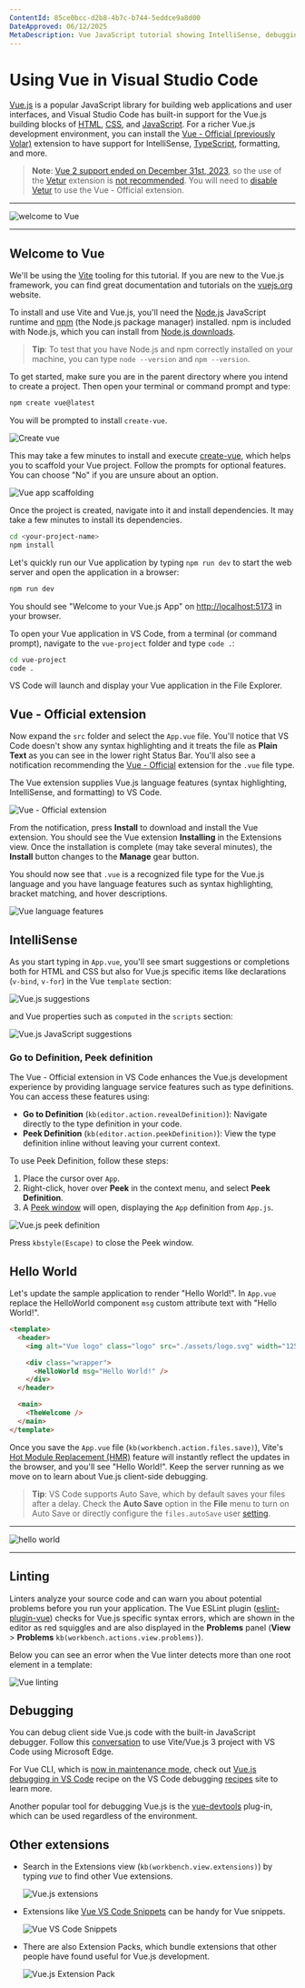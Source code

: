```yaml
---
ContentId: 85ce0bcc-d2b8-4b7c-b744-5eddce9a8d00
DateApproved: 06/12/2025
MetaDescription: Vue JavaScript tutorial showing IntelliSense, debugging, and code navigation support in the Visual Studio Code editor.
---
```

# Using Vue in Visual Studio Code

[Vue.js](https://vuejs.org/) is a popular JavaScript library for building web applications and user interfaces, and Visual Studio Code has built-in support for the Vue.js building blocks of [HTML](/docs/languages/html.md), [CSS](/docs/languages/css.md), and [JavaScript](/docs/languages/javascript.md). For a richer Vue.js development environment, you can install the [Vue - Official (previously Volar)](https://marketplace.visualstudio.com/items?itemName=Vue.volar) extension to have support for IntelliSense, [TypeScript](/docs/languages/typescript), formatting, and more.

>**Note**: [Vue 2 support ended on December 31st, 2023](https://v2.vuejs.org/lts/), so the use of the [Vetur](https://marketplace.visualstudio.com/items?itemName=octref.vetur) extension is [not recommended](https://github.com/vuejs/vetur/discussions/3378). You will need to [disable Vetur](https://vuejs.org/guide/typescript/overview.html#ide-support) to use the Vue - Official extension.

---

![welcome to Vue](images/vuejs/welcome-to-vue.png)

---

## Welcome to Vue

We'll be using the [Vite](https://vitejs.dev/) tooling for this tutorial. If you are new to the Vue.js framework, you can find great documentation and tutorials on the [vuejs.org](https://vuejs.org) website.

To install and use Vite and Vue.js, you'll need the [Node.js](https://nodejs.org/) JavaScript runtime and [npm](https://www.npmjs.com/) (the Node.js package manager) installed. npm is included with Node.js, which you can install from [Node.js downloads](https://nodejs.org/en/download/).

>**Tip**: To test that you have Node.js and npm correctly installed on your machine, you can type `node --version` and `npm --version`.

To get started, make sure you are in the parent directory where you intend to create a project. Then open your terminal or command prompt and type:

```bash
npm create vue@latest
```

You will be prompted to install `create-vue`.

![Create vue](images/vuejs/create-vue.png)

This may take a few minutes to install and execute [create-vue](https://github.com/vuejs/create-vue), which helps you to scaffold your Vue project. Follow the prompts for optional features. You can choose "No" if you are unsure about an option.

![Vue app scaffolding](images/vuejs/vue-app-scaffolding.png)

Once the project is created, navigate into it and install dependencies. It may take a few minutes to install its dependencies.

```bash
cd <your-project-name>
npm install
```

Let's quickly run our Vue application by typing `npm run dev` to start the web server and open the application in a browser:

```bash
npm run dev
```

You should see "Welcome to your Vue.js App" on [http://localhost:5173](http://localhost:5173) in your browser.

To open your Vue application in VS Code, from a terminal (or command prompt), navigate to the `vue-project` folder and type `code .`:

```bash
cd vue-project
code .
```

VS Code will launch and display your Vue application in the File Explorer.

## Vue - Official extension

Now expand the `src` folder and select the `App.vue` file. You'll notice that VS Code doesn't show any syntax highlighting and it treats the file as **Plain Text** as you can see in the lower right Status Bar. You'll also see a notification recommending the [Vue - Official](https://marketplace.visualstudio.com/items?itemName=Vue.volar) extension for the `.vue` file type.

The Vue extension supplies Vue.js language features (syntax highlighting, IntelliSense, and formatting) to VS Code.

![Vue - Official extension](images/vuejs/vue-extension.png)

From the notification, press **Install** to download and install the Vue extension. You should see the Vue extension **Installing** in the Extensions view. Once the installation is complete (may take several minutes), the **Install** button changes to the **Manage** gear button.

You should now see that `.vue` is a recognized file type for the Vue.js language and you have language features such as syntax highlighting, bracket matching, and hover descriptions.

![Vue language features](images/vuejs/vue-language-features.png)

## IntelliSense

As you start typing in `App.vue`, you'll see smart suggestions or completions both for HTML and CSS but also for Vue.js specific items like declarations (`v-bind`, `v-for`) in the Vue `template` section:

![Vue.js suggestions](images/vuejs/suggestions.png)

and Vue properties such as `computed` in the `scripts` section:

![Vue.js JavaScript suggestions](images/vuejs/javascript-suggestions.png)

### Go to Definition, Peek definition

The Vue - Official extension in VS Code enhances the Vue.js development experience by providing language service features such as type definitions. You can access these features using:

- **Go to Definition** (`kb(editor.action.revealDefinition)`): Navigate directly to the type definition in your code.
- **Peek Definition** (`kb(editor.action.peekDefinition)`): View the type definition inline without leaving your current context.

To use Peek Definition, follow these steps:
1. Place the cursor over `App`.
2. Right-click, hover over **Peek** in the context menu, and select **Peek Definition**.
3. A [Peek window](/docs/editing/editingevolved.md#peek) will open, displaying the `App` definition from `App.js`.

![Vue.js peek definition](images/vuejs/peek-definition.png)

Press `kbstyle(Escape)` to close the Peek window.

## Hello World

Let's update the sample application to render "Hello World!". In `App.vue` replace the HelloWorld component `msg` custom attribute text with "Hello World!".

```html
<template>
  <header>
    <img alt="Vue logo" class="logo" src="./assets/logo.svg" width="125" height="125" />

    <div class="wrapper">
      <HelloWorld msg="Hello World!" />
    </div>
  </header>

  <main>
    <TheWelcome />
  </main>
</template>
```

Once you save the `App.vue` file (`kb(workbench.action.files.save)`), Vite's [Hot Module Replacement (HMR)](https://vite.dev/guide/features.html#hot-module-replacement) feature will instantly reflect the updates in the browser, and you'll see "Hello World!". Keep the server running as we move on to learn about Vue.js client-side debugging.


>**Tip**: VS Code supports Auto Save, which by default saves your files after a delay. Check the **Auto Save** option in the **File** menu to turn on Auto Save or directly configure the `files.autoSave` user [setting](/docs/configure/settings.md).

---

![hello world](images/vuejs/hello-world.png)

---

## Linting

Linters analyze your source code and can warn you about potential problems before you run your application. The Vue ESLint plugin ([eslint-plugin-vue](https://eslint.vuejs.org/)) checks for Vue.js specific syntax errors, which are shown in the editor as red squiggles and are also displayed in the **Problems** panel (**View** > **Problems** `kb(workbench.actions.view.problems)`).

Below you can see an error when the Vue linter detects more than one root element in a template:

![Vue linting](images/vuejs/vue-linting.png)

## Debugging

You can debug client side Vue.js code with the built-in JavaScript debugger. Follow this [conversation](https://github.com/vitejs/vite/discussions/4065#discussioncomment-1359932) to use Vite/Vue.js 3 project with VS Code using Microsoft Edge.

For Vue CLI, which is [now in maintenance mode](https://vuejs.org/guide/scaling-up/tooling#vue-cli), check out [Vue.js debugging in VS Code](https://github.com/microsoft/vscode-recipes/tree/main/vuejs-cli) recipe on the VS Code debugging [recipes](https://github.com/microsoft/vscode-recipes) site to learn more.

Another popular tool for debugging Vue.js is the [vue-devtools](https://devtools.vuejs.org/) plug-in, which can be used regardless of the environment.

## Other extensions

- Search in the Extensions view (`kb(workbench.view.extensions)`) by typing _vue_ to find other Vue extensions.

  ![Vue.js extensions](images/vuejs/vue-extensions.png)

- Extensions like [Vue VS Code Snippets](https://marketplace.visualstudio.com/items?itemName=sdras.vue-vscode-snippets) can be handy for Vue snippets.

  ![Vue VS Code Snippets](images/vuejs/vue-vscode-snippets.png)

- There are also Extension Packs, which bundle extensions that other people have found useful for Vue.js development.

  ![Vue.js Extension Pack](images/vuejs/vue-extension-pack.png)
